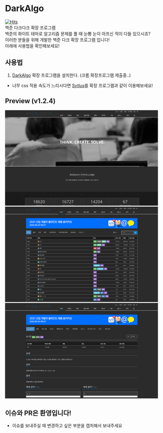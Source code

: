 # DarkAlgo 
[![Hits](https://hits.seeyoufarm.com/api/count/incr/badge.svg?url=https%3A%2F%2Fgithub.com%2F1-EXON%2FDarkAlgo&count_bg=%23415D9C&title_bg=%23555555&icon=&icon_color=%23E7E7E7&title=%EB%B0%A9%EB%AC%B8&edge_flat=false)](https://hits.seeyoufarm.com)<br>
백준 다크다크 확장 프로그램 <br>
백준의 화이트 테마로 알고리즘 문제를 풀 때 <del>눈뽕</del> 눈이 아프신 적이 다들 있으시죠? <br>
이러한 분들을 위해 개발한 백준 다크 확장 프로그램 입니다! <br>
아래에 사용법을 확인해보세요!

## 사용법
1. [DarkAlgo](https://chrome.google.com/webstore/detail/darkalgo/denihfakafbbponodcpmchiglahicadg?hl=ko&) 확장 프로그램을 설치한다. (크롬 확장프로그램 제출중..)
- 너무 css 적용 속도가 느리시다면 [Sytlus](https://github.com/1-EXON/DarkAlgo/blob/master/Stylus.md)를 확장 프로그램과 같이 이용해보세요!

## Preview (v1.2.4)
<img src="preview/1.png"> <br> 
<img src="preview/2.png">
<br>
<img src="preview/3.png">

## 이슈와 PR은 환영입니다!
+ 이슈를 보내주실 때 변경하고 싶은 부분을 캡처해서 보내주세요
